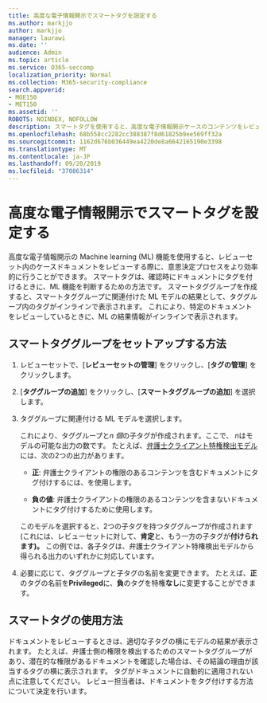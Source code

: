 ```yaml
---
title: 高度な電子情報開示でスマートタグを設定する
ms.author: markjjo
author: markjjo
manager: laurawi
ms.date: ''
audience: Admin
ms.topic: article
ms.service: O365-seccomp
localization_priority: Normal
ms.collection: M365-security-compliance
search.appverid:
- MOE150
- MET150
ms.assetid: ''
ROBOTS: NOINDEX, NOFOLLOW
description: スマートタグを使用すると、高度な電子情報開示ケースのコンテンツをレビューする際に、machine learning 機能を適用できます。 スマートタググループを使用して、弁護士クライアント特権モデルなどの機械学習の検出モデルの結果を表示します。
ms.openlocfilehash: 68b558cc2282cc388387f8d61825b9ee569ff32a
ms.sourcegitcommit: 1162d676b036449ea4220de8a6642165190e3398
ms.translationtype: MT
ms.contentlocale: ja-JP
ms.lasthandoff: 09/20/2019
ms.locfileid: "37086314"
---
```

# <a name="set-up-smart-tags-in-advanced-ediscovery"></a>高度な電子情報開示でスマートタグを設定する

高度な電子情報開示の Machine learning (ML) 機能を使用すると、レビューセット内のケースドキュメントをレビューする際に、意思決定プロセスをより効率的に行うことができます。 スマートタグは、確認時にドキュメントにタグを付けるときに、ML 機能を判断するための方法です。 スマートタググループを作成すると、スマートタググループに関連付けた ML モデルの結果として、タググループ内のタグがインラインで表示されます。 これにより、特定のドキュメントをレビューしているときに、ML の結果情報がインラインで表示されます。

## <a name="how-to-set-up-a-smart-tag-group"></a>スマートタググループをセットアップする方法

1. レビューセットで、[**レビューセットの管理**] をクリックし、[**タグの管理**] をクリックします。

2. [**タググループの追加**] をクリックし、[**スマートタググループの追加**] を選択します。

3. タググループに関連付ける ML モデルを選択します。
    
   これにより、タググループと*n 個*の子タグが作成されます。ここで、 *n*はモデルの可能な出力の数です。 たとえば、[弁護士クライアント特権検出モデル](attorney-privilege-detection.md)には、次の2つの出力があります。 

   - **正**: 弁護士クライアントの権限のあるコンテンツを含むドキュメントにタグ付けするには、を使用します。
   
   - **負の値**: 弁護士クライアントの権限のあるコンテンツを含まないドキュメントにタグ付けするために使用します。
    
    このモデルを選択すると、2つの子タグを持つタググループが作成されます (これには、レビューセットに対して、**肯定**と、もう一方の子タグが**付けられます)。** この例では、各子タグは、弁護士クライアント特権検出モデルから得られる出力のいずれかに対応しています。

4. 必要に応じて、タググループと子タグの名前を変更できます。 たとえば、**正**のタグの名前を**Privileged**に、**負**のタグを特権**なし**に変更することができます。

## <a name="how-to-use-smart-tags"></a>スマートタグの使用方法

ドキュメントをレビューするときは、適切な子タグの横にモデルの結果が表示されます。 たとえば、弁護士側の権限を検出するためのスマートタググループがあり、潜在的な権限があるドキュメントを確認した場合は、その結論の理由が該当するタグの横に表示されます。 タグがドキュメントに自動的に適用されない点に注意してください。 レビュー担当者は、ドキュメントをタグ付けする方法について決定を行います。